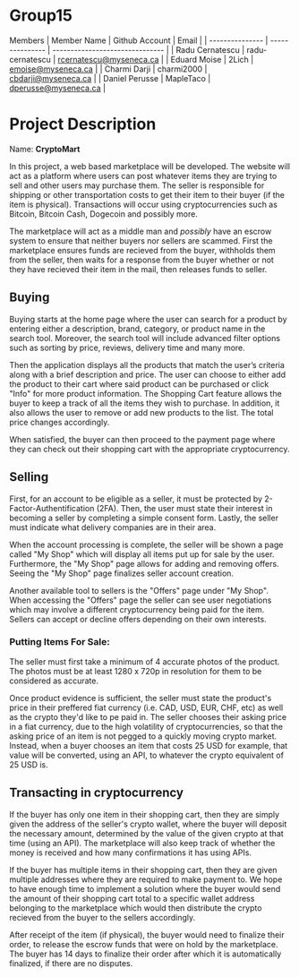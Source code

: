 # Group15

Members
|   Member Name   | Github Account  |             Email               |
| --------------- | --------------- | ------------------------------- |
| Radu Cernatescu | radu-cernatescu | rcernatescu@myseneca.ca         |
| Eduard Moise    | 2Lich           | emoise@myseneca.ca              |
| Charmi Darji    | charmi2000      | cbdarji@myseneca.ca             |
| Daniel Perusse  | MapleTaco       | dperusse@myseneca.ca            |

# Project Description

Name: **CryptoMart**

In this project, a web based marketplace will be developed. The website will act as a platform where users can post whatever items they are trying to sell and other users may purchase them. The seller is responsible for shipping or other transportation costs to get their item to their buyer (if the item is physical). Transactions will occur using cryptocurrencies such as Bitcoin, Bitcoin Cash, Dogecoin and possibly more.

The marketplace will act as a middle man and *possibly* have an escrow system to ensure that neither buyers nor sellers are scammed. First the marketplace ensures funds are recieved from the buyer, withholds them from the seller, then waits for a response from the buyer whether or not they have recieved their item in the mail, then releases funds to seller.

## Buying

Buying starts at the home page where the user can search for a product by entering either a description, brand, category, or product name in the search tool. Moreover, the search tool will include advanced filter options such as sorting by price, reviews, delivery time and many more.

Then the application displays all the products that match the user’s criteria along with a brief description and price. The user can choose to either add the product to their cart where said product can be purchased or click "Info" for more product information. The Shopping Cart feature allows the buyer to keep a track of all the items they wish to purchase. In addition, it also allows the user to remove or add new products to the list. The total price changes accordingly.

When satisfied, the buyer can then proceed to the payment page where they can check out their shopping cart with the appropriate cryptocurrency.

## Selling

First, for an account to be eligible as a seller, it must be protected by 2-Factor-Authentification (2FA). Then, the user must state their interest in becoming a seller by completing a simple consent form. Lastly, the seller must indicate what delivery companies are in their area.

When the account processing is complete, the seller will be shown a page called "My Shop" which will display all items put up for sale by the user. Furthermore, the "My Shop" page allows for adding and removing offers. Seeing the "My Shop" page finalizes seller account creation.

Another available tool to sellers is the "Offers" page under "My Shop". When accessing the "Offers" page the seller can see user negotiations which may involve a different cryptocurrency being paid for the item. Sellers can accept or decline offers depending on their own interests.

### Putting Items For Sale:

The seller must first take a minimum of 4 accurate photos of the product. The photos must be at least 1280 x 720p in resolution for them to be considered as accurate.

Once product evidence is sufficient, the seller must state the product's price in their preffered fiat currency (i.e. CAD, USD, EUR, CHF, etc) as well as the crypto they'd like to pe paid in. The seller chooses their asking price in a fiat currency, due to the high volatility of cryptocurrencies, so that the asking price of an item is not pegged to a quickly moving crypto market. Instead, when a buyer chooses an item that costs 25 USD for example, that value will be converted, using an API, to whatever the crypto equivalent of 25 USD is.

## Transacting in cryptocurrency

If the buyer has only one item in their shopping cart, then they are simply given the address of the seller's crypto wallet, where the buyer will deposit the necessary amount, determined by the value of the given crypto at that time (using an API). The marketplace will also keep track of whether the money is received and how many confirmations it has using APIs.

If the buyer has multiple items in their shopping cart, then they are given multiple addresses where they are required to make payment to. We hope to have enough time to implement a solution where the buyer would send the amount of their shopping cart total to a specific wallet address belonging to the marketplace which would then distribute the crypto recieved from the buyer to the sellers accordingly.

After receipt of the item (if physical), the buyer would need to finalize their order, to release the escrow funds that were on hold by the marketplace. The buyer has 14 days to finalize their order after which it is automatically finalized, if there are no disputes.
